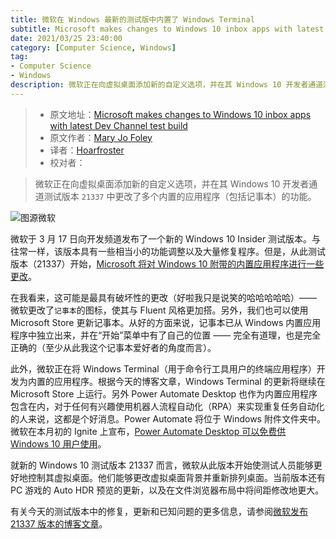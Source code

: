 ```yaml
---
title: 微软在 Windows 最新的测试版中内置了 Windows Terminal
subtitle: Microsoft makes changes to Windows 10 inbox apps with latest Dev Channel test build
date: 2021/03/25 23:40:00
category: [Computer Science, Windows]
tag:
- Computer Science
- Windows
description: 微软正在向虚拟桌面添加新的自定义选项，并在其 Windows 10 开发者通道测试版本 21337 中更改了多个内置的应用程序（包括记事本）的功能。
---
```


> * 原文地址：[Microsoft makes changes to Windows 10 inbox apps with latest Dev Channel test build](https://www.zdnet.com/article/microsoft-makes-changes-to-windows-10-inbox-apps-with-latest-dev-channel-test-build/)
> * 原文作者：[Mary Jo Foley](https://www.zdnet.com/meet-the-team/us/mary-jo-foley/)
> * 译者：[Hoarfroster](https://github.com/PassionPenguin)
> * 校对者：

> 微软正在向虚拟桌面添加新的自定义选项，并在其 Windows 10 开发者通道测试版本 `21337` 中更改了多个内置的应用程序（包括记事本）的功能。

![图源微软](https://www.zdnet.com/a/hub/i/2021/03/17/384b289e-d334-4b03-b676-5df0c8fb24f7/win10build21337.jpg)

微软于 3 月 17 日向开发频道发布了一个新的 Windows 10 Insider 测试版本。与往常一样，该版本具有一些相当小的功能调整以及大量修复程序。但是，从此测试版本（21337）开始，[Microsoft 将对 Windows 10 附带的内置应用程序进行一些更改](https://blogs.windows.com/windows-insider/2021/03/17/announcing-windows-10-insider-preview-build-21337/)。

在我看来，这可能是最具有破坏性的更改（好啦我只是说笑的哈哈哈哈哈）—— 微软更改了`记事本`的图标，使其与 Fluent 风格更加搭。另外，我们也可以使用 Microsoft Store 更新记事本。从好的方面来说，记事本已从 Windows 内置应用程序中独立出来，并在“开始”菜单中有了自己的位置 —— 完全有道理，也是完全正确的（至少从此我这个记事本爱好者的角度而言）。

此外，微软正在将 Windows Terminal（用于命令行工具用户的终端应用程序）开发为内置的应用程序。根据今天的博客文章，Windows Terminal 的更新将继续在 Microsoft Store 上运行。另外 Power Automate Desktop 也作为内置应用程序包含在内，对于任何有兴趣使用机器人流程自动化（RPA）来实现重复任务自动化的人来说，这都是个好消息。Power Automate 将位于 Windows 附件文件夹中。微软在本月初的 Ignite 上宣布，[Power Automate Desktop 可以免费供 Windows 10 用户使用](https://www.techrepublic.com/article/microsoft-offers-power-automate-for-the-desktop-to-all-windows-10-users/)。

就新的 Windows 10 测试版本 21337 而言，微软从此版本开始使测试人员能够更好地控制其虚拟桌面。他们能够更改虚拟桌面背景并重新排列桌面。当前版本还有 PC 游戏的 Auto HDR 预览的更新，以及在文件浏览器布局中将间距修改地更大。

有关今天的测试版本中的修复，更新和已知问题的更多信息，请参阅[微软发布 21337 版本的博客文章](https://blogs.windows.com/windows-insider/2021/03/17/announcing-windows-10-insider-preview-build-21337/)。
